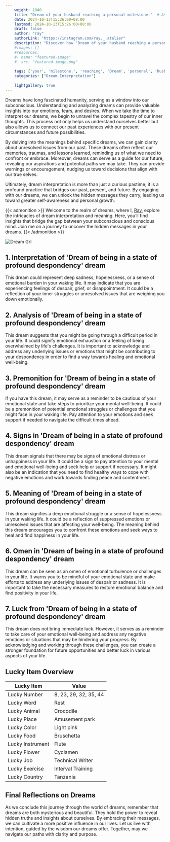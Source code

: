 ```yaml
---
    weight: 1840
    title: "Dream of your husband reaching a personal milestone."  # Assuming 'title' column exists
    date: 2024-10-13T15:26:00+08:00
    lastmod: 2024-10-13T15:26:00+08:00
    draft: false
    author: "ray"
    authorLink: "https://instagram.com/ray._.atelier"
    description: "Discover how 'Dream of your husband reaching a personal milestone.' can interpret your future and uncover its significant meanings in your life."
    #images: []
    #resources:
    #- name: "featured-image"
    #  src: "featured-image.png"
    
    tags: ['your', 'milestone.', 'reaching', 'Dream', 'personal', 'husband', 'a', 'of']
    categories: ["Dream Interpretation"]
    
    lightgallery: true
---
```

    
Dreams have long fascinated humanity, serving as a window into our subconscious. Understanding and analyzing dreams can provide valuable insights into our emotions, fears, and desires. When we take the time to interpret our dreams, we begin to unravel the complex tapestry of our inner thoughts. This process not only helps us understand ourselves better but also allows us to connect our past experiences with our present circumstances and future possibilities.

By delving into the meanings behind specific dreams, we can gain clarity about unresolved issues from our past. These dreams often reflect our memories, traumas, and lessons learned, reminding us of what we need to confront or embrace. Moreover, dreams can serve as a guide for our future, revealing our aspirations and potential paths we may take. They can provide warnings or encouragement, nudging us toward decisions that align with our true selves.

Ultimately, dream interpretation is more than just a curious pastime; it is a profound practice that bridges our past, present, and future. By engaging with our dreams, we can unlock the hidden messages they carry, leading us toward greater self-awareness and personal growth.

{{< admonition >}}
Welcome to the realm of dreams, where I, [Ray](https://instagram.com/ray._.atelier), explore the intricacies of dream interpretation and meaning. Here, you’ll find insights that bridge the gap between your subconscious and conscious mind. Join me on a journey to uncover the hidden messages in your dreams.
{{< /admonition >}}

![Dream Grl](https://cdn.pixabay.com/photo/2017/11/02/03/35/gothic-2910057_1280.jpg "Dream Grl")

## 1. Interpretation of 'Dream of being in a state of profound despondency' dream
 This dream could represent deep sadness, hopelessness, or a sense of emotional burden in your waking life. It may indicate that you are experiencing feelings of despair, grief, or disappointment. It could be a reflection of your inner struggles or unresolved issues that are weighing you down emotionally.

## 2. Analysis of 'Dream of being in a state of profound despondency' dream
 This dream suggests that you might be going through a difficult period in your life. It could signify emotional exhaustion or a feeling of being overwhelmed by life's challenges. It is important to acknowledge and address any underlying issues or emotions that might be contributing to your despondency in order to find a way towards healing and emotional well-being.

## 3. Premonition for 'Dream of being in a state of profound despondency' dream
 If you have this dream, it may serve as a reminder to be cautious of your emotional state and take steps to prioritize your mental well-being. It could be a premonition of potential emotional struggles or challenges that you might face in your waking life. Pay attention to your emotions and seek support if needed to navigate the difficult times ahead.

## 4. Signs in 'Dream of being in a state of profound despondency' dream
 This dream signals that there may be signs of emotional distress or unhappiness in your life. It could be a sign to pay attention to your mental and emotional well-being and seek help or support if necessary. It might also be an indication that you need to find healthy ways to cope with negative emotions and work towards finding peace and contentment.

## 5. Meaning of 'Dream of being in a state of profound despondency' dream
 This dream signifies a deep emotional struggle or a sense of hopelessness in your waking life. It could be a reflection of suppressed emotions or unresolved issues that are affecting your well-being. The meaning behind this dream encourages you to confront these emotions and seek ways to heal and find happiness in your life.

## 6. Omen in 'Dream of being in a state of profound despondency' dream
 This dream can be seen as an omen of emotional turbulence or challenges in your life. It warns you to be mindful of your emotional state and make efforts to address any underlying issues of despair or sadness. It is important to take the necessary measures to restore emotional balance and find positivity in your life.

## 7. Luck from 'Dream of being in a state of profound despondency' dream
 This dream does not bring immediate luck. However, it serves as a reminder to take care of your emotional well-being and address any negative emotions or situations that may be hindering your progress. By acknowledging and working through these challenges, you can create a stronger foundation for future opportunities and better luck in various aspects of your life.

## Lucky Item Overview
| Lucky Item          | Value              |
|---------------|--------------------|
| Lucky Number        | 8, 23, 29, 32, 35, 44  |
| Lucky Word          | Rest |
| Lucky Animal        | Crocodile |
| Lucky Place         | Amusement park     |
| Lucky Color         | Light pink     |
| Lucky Food          | Bruschetta      |
| Lucky Instrument    | Flute |
| Lucky Flower        | Cyclamen    |
| Lucky Job           | Technical Writer       |
| Lucky Exercise      | Interval Training  |
| Lucky Country       | Tanzania    |


##  Final Reflections on Dreams

As we conclude this journey through the world of dreams, remember that dreams are both mysterious and beautiful. They hold the power to reveal hidden truths and insights about ourselves. By embracing their messages, we can cultivate a more positive influence in our lives. Let us live with intention, guided by the wisdom our dreams offer. Together, may we navigate our paths with clarity and purpose.
